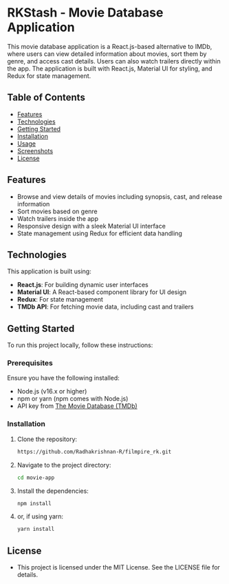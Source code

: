 # RKStash - Movie Database Application

This movie database application is a React.js-based alternative to IMDb, where users can view detailed information about movies, sort them by genre, and access cast details. Users can also watch trailers directly within the app. The application is built with React.js, Material UI for styling, and Redux for state management.

## Table of Contents

- [Features](#features)
- [Technologies](#technologies)
- [Getting Started](#getting-started)
- [Installation](#installation)
- [Usage](#usage)
- [Screenshots](#screenshots)
- [License](#license)

## Features

- Browse and view details of movies including synopsis, cast, and release information
- Sort movies based on genre
- Watch trailers inside the app
- Responsive design with a sleek Material UI interface
- State management using Redux for efficient data handling

## Technologies

This application is built using:

- **React.js**: For building dynamic user interfaces
- **Material UI**: A React-based component library for UI design
- **Redux**: For state management
- **TMDb API**: For fetching movie data, including cast and trailers

## Getting Started

To run this project locally, follow these instructions:

### Prerequisites

Ensure you have the following installed:

- Node.js (v16.x or higher)
- npm or yarn (npm comes with Node.js)
- API key from [The Movie Database (TMDb)](https://www.themoviedb.org/)

### Installation

1. Clone the repository:

   ```bash
   https://github.com/Radhakrishnan-R/filmpire_rk.git

2. Navigate to the project directory:

   ```bash
   cd movie-app


3. Install the dependencies:

   ```bash
   npm install


4. or, if using yarn:

   ```bash
   yarn install


## License

- This project is licensed under the MIT License. See the LICENSE file for details.

   
